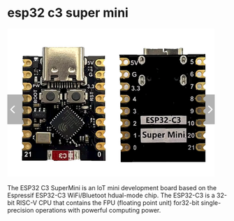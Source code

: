 # esp32 c3 super mini

![alt text](image.png)


The ESP32 C3 SuperMini is an loT mini development board based on the Espressif ESP32-C3 WiFi/Bluetoot hdual-mode chip. The ESP32-C3 is a 32-bit RISC-V CPU that contains the FPU (floating
point unit) for32-bit single-precision operations with powerful computing power.